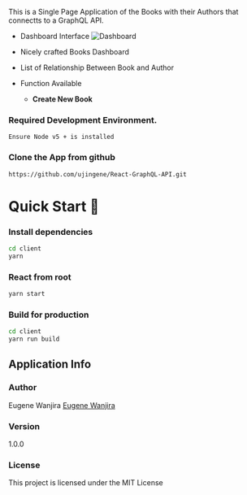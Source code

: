 This is a Single Page Application of the Books with their Authors that connectts to a GraphQL API.

- Dashboard Interface
![Dashboard](https://github.com/ujingene/React-GraphQL-API/blob/master/images/img1.PNG)

- Nicely crafted Books Dashboard
- List of Relationship Between Book and Author
- Function Available

    - **Create New Book**

### Required Development Environment. 

```
Ensure Node v5 + is installed
```

### Clone the App from github
```
https://github.com/ujingene/React-GraphQL-API.git

```

# Quick Start 🚀

### Install dependencies

```bash
cd client
yarn
```

### React from root

```bash
yarn start
```

### Build for production

```bash
cd client
yarn run build
```

## Application Info

### Author

Eugene Wanjira
[Eugene Wanjira](http://www.github.com/ujingene)

### Version

1.0.0

### License

This project is licensed under the MIT License